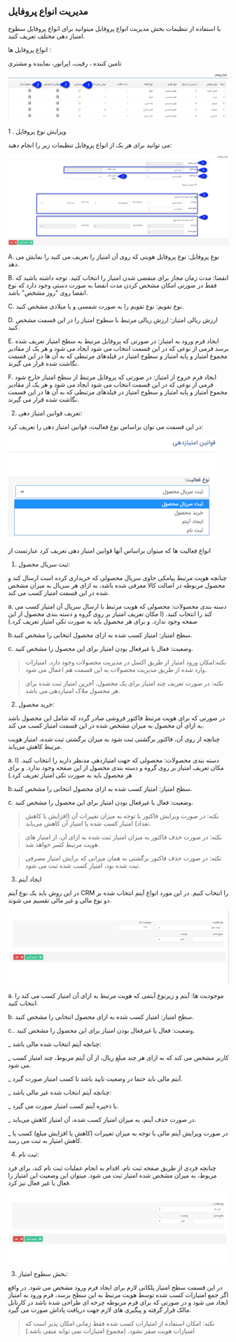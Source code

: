 ﻿## مدیریت انواع پروفایل

با استفاده از تنظیمات بخش مدیریت انواع پروفایل میتوانید برای انواع پروفایل سطوح امتیاز دهی مختلف تعریف کنید.

انواع پروفایل ها :

تامین کننده ، رقیب، اپراتور، نماینده و مشتری

![](pro1.png)

1 . ویرایش نوع پروفایل

می توانید برای هر یک از انواع پروفایل تنظیمات زیر را انجام دهید:    

![](pro2.png)

A. نوع پروفایل: نوع پروفایل هویتی که روی آن امتیاز را تعریف می کنید را نمایش می دهد.

B. انقضا: مدت زمان مجاز برای منقضی شدن امتیاز را انتخاب کنید. توجه داشته باشید که فقط در صورتی امکان مشخص کردن مدت انقضا به صورت دستی وجود دارد که نوع انقضا روی "روز مشخص" باشد.

C. نوع تقویم: نوع تقویم را به صورت شمسی و یا میلادی مشخص کنید.

D. ارزش ریالی امتیاز: ارزش ریالی مرتبط با سطوح امتیاز را در این قسمت مشخص کنید.

E. ایجاد فرم ورود به امتیاز: در صورتی که پروفایل مرتبط به سطح امتیاز تعریف شده برسد فرمی از نوعی که در این قسمت انتخاب می شود ایجاد می شود و هر یک از مقادیر مجموع امتیاز و پایه امتیاز و سطوح امتیاز در فیلدهای مرتبطی که به آن ها در این قسمت نگاشت شده قرار می گیرند.

 F. ایجاد فرم خروج از امتیاز: در صورتی که پروفایل مرتبط از سطح امتیاز خارج شود فرمی از نوعی که در این قسمت انتخاب می شود ایجاد می شود و هر یک از مقادیر مجموع امتیاز و پایه امتیاز و سطوح امتیاز در فیلدهای مرتبطی که به آن ها در این قسمت نگاشت شده قرار می گیرند.
 
 2. تعریف قوانین امتیاز دهی:

در این قسمت می توان براساس نوع فعالیت، قوانین امتیاز دهی را تعریف کرد:

![](pro3.png)

انواع فعالیت ها که میتوان براساس آنها قوانین امتیاز دهی تعریف کرد عبارتست از

1. ثبت سریال محصول:

  چنانچه هویت مرتبط پیامکی حاوی سریال محصولی که خریداری کرده است ارسال کند و محصول مربوطه در اصالت کالا معرفی شده باشد، به ازای هر سریال به میزان مشخص شده در این قسمت امتیاز کسب می کند.

a. دسته بندی محصولات: محصولی که هویت مرتبط با ارسال سریال آن امتیاز کسب می کند را انتخاب کنید. (ا مکان تعریف امتیاز بر روی گروه و دسته بندی محصول از این صفحه وجود ندارد. و برای هر محصول باید به صورت تکی امتیاز تعریف کرد.)

b.سطح امتیاز: امتیاز کسب شده به ازای محصول انتخابی را مشخص کنید.

c. وضعیت: فعال یا غیرفعال بودن امتیاز برای این محصول را مشخص کنید.

> نکته:امکان ورود امتیاز از طریق اکسل در مدیریت محصولات وجود دارد. امتیازات وارد شده از طریق مدیریت محصولات به این قسمت هم اعمال می شود.

> نکته:  در صورت تعریف چند امتیاز برای یک محصول، آخرین امتیاز ثبت شده برای هر محصول ملاک امتیازدهی می باشد.

2. خرید محصول:

در صورتی که برای هویت مرتبط فاکتور فروشی صادر گردد که شامل این محصول باشد به ازای آن محصول به میزان مشخص شده در این قسمت امتیاز کسب می کند.

چنانچه از روی آن، فاکتور برگشتی ثبت شود به میزان برگشتی ثبت شده، امتیاز هویت مرتبط کاهش می‌یابد.

a. دسته بندی محصولات: محصولی که جهت امتیازدهی مدنظر دارید را انتخاب کنید. (ا مکان تعریف امتیاز بر روی گروه و دسته بندی محصول از این صفحه وجود ندارد. و برای هر محصول باید به صورت تکی امتیاز تعریف کرد.)


b.سطح امتیاز: امتیاز کسب شده به ازای محصول انتخابی را مشخص کنید.

c. وضعیت: فعال یا غیرفعال بودن امتیاز برای این محصول را مشخص کنید.

> نکته: در صورت ویرایش فاکتور با توجه به میزان تغییرات آن (افزایش یا کاهش تعداد) امتیاز کسب شده یا امتیاز آن کاهش می‌یابد.

> نکته: در صورت حذف فاکتور به میزان امتیاز ثبت شده به ازای آن، از امتیاز های هویت مرتبط کسر خواهد شد.


> نکته: در صورت حذف فاکتور برگشتی به همان میزانی که برایش امتیاز مصرفی ثبت شده بود،  امتیاز کسب شده ثبت می شود.

 3. ایجاد آیتم

در این روش باید یک نوع آیتم CRM را انتخاب کنیم. در این مورد انواع آیتم انتخاب شده بر دو نوع مالی و غیر مالی تقسیم می شوند.

![](pro7.png)

a. موجودیت ها: آیتم و زیرنوع آیتمی که هویت مرتبط به ازای آن امتیاز کسب می کند را انتخاب کنید.

b. سطح امتیاز: امتیاز کسب شده به ازای محصول انتخابی را مشخص کنید.

c.. وضعیت: فعال یا غیرفعال بودن امتیاز برای این محصول را مشخص کنید.

_ چنانچه آیتم انتخاب شده مالی باشد:

_  کاربر مشخص می کند که به ازای هر چند مبلغ ریال، از آن آیتم مربوط، چند امتیاز کسب می شود.

_    آیتم مالی باید حتما در وضعیت تایید باشد تا کسب امتیاز صورت گیرد.

_ چنانچه آیتم انتخاب شده غیر مالی باشد:

_       با ذخیره آیتم کسب امتیاز صورت می گیرد.

_     در صورت حذف آیتم، به میزان امتیاز کسب شده، آن امتیاز کاهش می‌یابد.

_      در صورت ویرایش آیتم مالی با توجه به میزان تغییرات (کاهش یا افزایش  مبلغ) کسب یا کاهش امتیاز به ثبت می رسد.

4.    ثبت نام:

چنانچه فردی از طریق صفحه ثبت نام، اقدام به انجام عملیات ثبت نام کند، برای فرد مربوط، به میزان مشخص شده امتیاز ثبت می شود. میتوان این وضعیت این امتیاز را فعال یا غیر فعال نیز کرد.

![](pro8.png)

3.  بخش سطوح امتیاز:

در این قسمت سطح امتیاز پلکانی لازم برای ایجاد فرم ورود مشخص می شود. در واقع اگر جمع امتیازات کسب شده توسط هویت مرتبط به این سطح برسد، فرم ورود به امتیاز ایجاد می شود و در صورتی که برای فرم مربوطه چرخه ای طراحی شده باشد در کارتابل مالک قرار گرفته و پیگیری های لازم جهت دریافت پاداش صورت می گیرد.

> نکته: امکان استفاده از امتیازات کسب شده فقط زمانی امکان پذیر است که امتیازات هویت صفر نشود. (مجموع امتیازات نمی تواند منفی باشد.)







